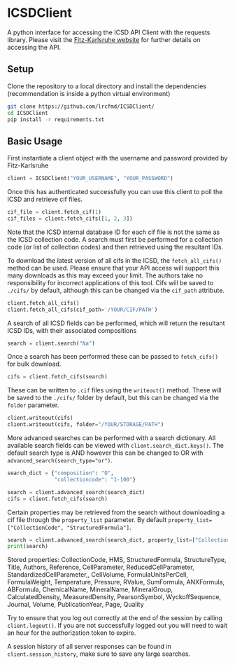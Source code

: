 # ICSDClient
A python interface for accessing the ICSD API Client with the requests library. Please visit the [Fitz-Karlsruhe website](https://icsd.fiz-karlsruhe.de/index.xhtml) for further details on accessing the API. 

## Setup

Clone the repository to a local directory and install the dependencies (recommendation is inside a python virtual environment)

```bash
git clone https://github.com/lrcfmd/ICSDClient/
cd ICSDClient
pip install -r requirements.txt
```

## Basic Usage 

First instantiate a client object with the username and password provided by Fitz-Karlsruhe

```python
client = ICSDClient("YOUR_USERNAME", "YOUR_PASSWORD")
```

Once this has authenticated successfully you can use this client to poll the ICSD and retrieve cif files. 

```python
cif_file = client.fetch_cif(1)
cif_files = client.fetch_cifs([1, 2, 3])
```

Note that the ICSD internal database ID for each cif file is not the same as the ICSD collection code. A search must first be performed for a collection code (or list of collection codes) and then retrieved using the resultant IDs.

To download the latest version of all cifs in the ICSD, the `fetch_all_cifs()` method can be used. Please ensure that your API access will support this many downloads as this may exceed your limit. The authors take no responsibility for incorrect applications of this tool. Cifs will be saved to `./cifs/` by default, although this can be changed via the `cif_path` attribute.

```python
client.fetch_all_cifs()
client.fetch_all_cifs(cif_path='/YOUR/CIF/PATH')
```

A search of all ICSD fields can be performed, which will return the resultant ICSD IDs, with their associated compositions

```python
search = client.search("Na")
```

Once a search has been performed these can be passed to `fetch_cifs()` for bulk download.

```python
cifs = client.fetch_cifs(search)
```

These can be written to `.cif` files using the `writeout()` method. These will be saved to the `./cifs/` folder by default, but this can be changed via the `folder` parameter.

```python
client.writeout(cifs)
client.writeout(cifs, folder="/YOUR/STORAGE/PATH")
```

More advanced searches can be performed with a search dictionary. All available search fields can be viewed with `client.search_dict.keys()`. The default search type is AND however this can be changed to OR with `advanced_search(search_type="or")`. 

```python
search_dict = {"composition": "O",
               "collectioncode": "1-100"}

search = client.advanced_search(search_dict)
cifs = client.fetch_cifs(search)
```

Certain properties may be retrieved from the search without downloading a cif file through the `property_list` parameter. By default `property_list=["CollectionCode", "StructuredFormula"]`.

```python
search = client.advanced_search(search_dict, property_list=["CollectionCode", "StructuredFormula", "HMS", "CalculatedDensity"])
print(search)
```

Stored properties: CollectionCode, HMS, StructuredFormula, StructureType, Title, Authors, Reference, CellParameter, ReducedCellParameter, StandardizedCellParameter,, CellVolume, FormulaUnitsPerCell, FormulaWeight, Temperature, Pressure, RValue, SumFormula, ANXFormula, ABFormula, ChemicalName, MineralName, MineralGroup, CalculatedDensity, MeasuredDensity, PearsonSymbol, WyckoffSequence, Journal, Volume, PublicationYear, Page, Quality

Try to ensure that you log out correctly at the end of the session by calling `client.logout()`. If you are not successfully logged out you will need to wait an hour for the authorization token to expire.

A session history of all server responses can be found in `client.session_history`, make sure to save any large searches.

